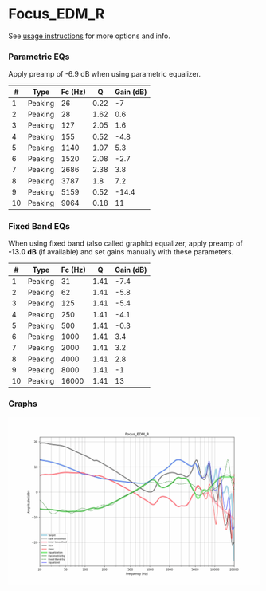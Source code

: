 # Focus_EDM_R
See [usage instructions](https://github.com/jaakkopasanen/AutoEq#usage) for more options and info.

### Parametric EQs
Apply preamp of -6.9 dB when using parametric equalizer.

|   # | Type    |   Fc (Hz) |    Q |   Gain (dB) |
|-----|---------|-----------|------|-------------|
|   1 | Peaking |        26 | 0.22 |        -7   |
|   2 | Peaking |        28 | 1.62 |         0.6 |
|   3 | Peaking |       127 | 2.05 |         1.6 |
|   4 | Peaking |       155 | 0.52 |        -4.8 |
|   5 | Peaking |      1140 | 1.07 |         5.3 |
|   6 | Peaking |      1520 | 2.08 |        -2.7 |
|   7 | Peaking |      2686 | 2.38 |         3.8 |
|   8 | Peaking |      3787 | 1.8  |         7.2 |
|   9 | Peaking |      5159 | 0.52 |       -14.4 |
|  10 | Peaking |      9064 | 0.18 |        11   |

### Fixed Band EQs
When using fixed band (also called graphic) equalizer, apply preamp of **-13.0 dB** (if available) and set gains manually with these parameters.

|   # | Type    |   Fc (Hz) |    Q |   Gain (dB) |
|-----|---------|-----------|------|-------------|
|   1 | Peaking |        31 | 1.41 |        -7.4 |
|   2 | Peaking |        62 | 1.41 |        -5.8 |
|   3 | Peaking |       125 | 1.41 |        -5.4 |
|   4 | Peaking |       250 | 1.41 |        -4.1 |
|   5 | Peaking |       500 | 1.41 |        -0.3 |
|   6 | Peaking |      1000 | 1.41 |         3.4 |
|   7 | Peaking |      2000 | 1.41 |         3.2 |
|   8 | Peaking |      4000 | 1.41 |         2.8 |
|   9 | Peaking |      8000 | 1.41 |        -1   |
|  10 | Peaking |     16000 | 1.41 |        13   |

### Graphs
![](./Focus_EDM_R.png)
